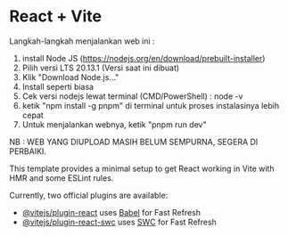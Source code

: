 # React + Vite

Langkah-langkah menjalankan web ini :
1. install Node JS (https://nodejs.org/en/download/prebuilt-installer)
2. Pilih versi LTS 20.13.1 (Versi saat ini dibuat)
3. Klik "Download Node.js..."
4. Install seperti biasa
5. Cek versi nodejs lewat terminal (CMD/PowerShell) : node -v
6. ketik "npm install -g pnpm" di terminal untuk proses instalasinya lebih cepat
7. Untuk menjalankan webnya, ketik "pnpm run dev"

NB : WEB YANG DIUPLOAD MASIH BELUM SEMPURNA, SEGERA DI PERBAIKI.

This template provides a minimal setup to get React working in Vite with HMR and some ESLint rules.

Currently, two official plugins are available:

- [@vitejs/plugin-react](https://github.com/vitejs/vite-plugin-react/blob/main/packages/plugin-react/README.md) uses [Babel](https://babeljs.io/) for Fast Refresh
- [@vitejs/plugin-react-swc](https://github.com/vitejs/vite-plugin-react-swc) uses [SWC](https://swc.rs/) for Fast Refresh
